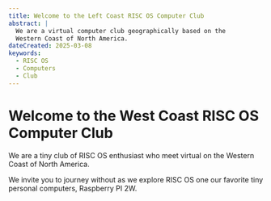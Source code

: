 ```yaml
---
title: Welcome to the Left Coast RISC OS Computer Club
abstract: |
  We are a virtual computer club geographically based on the
  Western Coast of North America.
dateCreated: 2025-03-08
keywords:
  - RISC OS
  - Computers
  - Club
---
```


# Welcome to the West Coast RISC OS Computer Club

We are a tiny club of RISC OS enthusiast who meet virtual on the Western Coast of North America.

We invite you to journey without as we explore RISC OS one our favorite tiny personal computers, Raspberry PI 2W.


